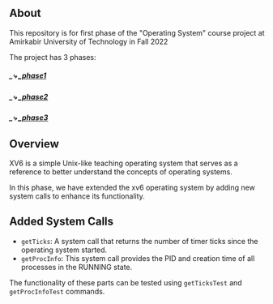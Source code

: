 ## About

This repository is for first phase of the "Operating System" course project at Amirkabir University of Technology in Fall 2022

The project has 3 phases:

#####  _⤷  [_phase1](https://github.com/mahlashrifi/xv6_New_SystemCall/blob/master/README)

#####  _⤷  [_phase2](https://github.com/mahlashrifi/xv6_Thread_Implementation)

#####  _⤷  [_phase3](https://github.com/mahlashrifi/xv6_Cpu_Scheduling)



## Overview

XV6 is a simple Unix-like teaching operating system that serves as a reference to better understand the concepts of operating systems.

In this phase, we have extended the xv6 operating system by adding new system calls to enhance its functionality.



## Added System Calls

- `getTicks`: A system call that returns the number of timer ticks since the operating system started.
- `getProcInfo`: This system call provides the PID and creation time of all processes in the RUNNING state.

The functionality of these parts can be tested using `getTicksTest` and `getProcInfoTest` commands.



